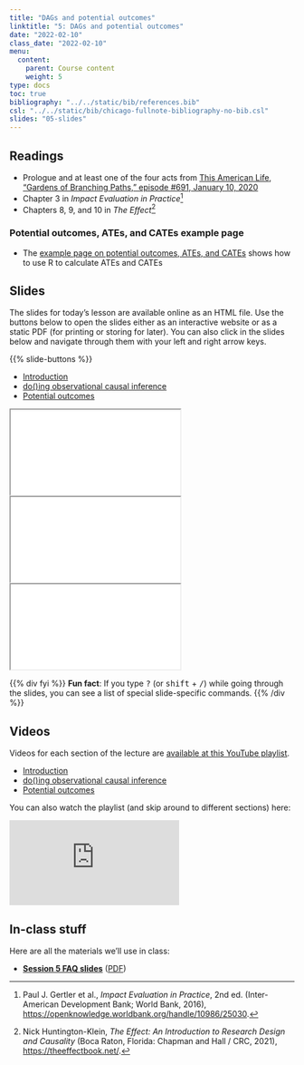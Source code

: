 ```yaml
---
title: "DAGs and potential outcomes"
linktitle: "5: DAGs and potential outcomes"
date: "2022-02-10"
class_date: "2022-02-10"
menu:
  content:
    parent: Course content
    weight: 5
type: docs
toc: true
bibliography: "../../static/bib/references.bib"
csl: "../../static/bib/chicago-fullnote-bibliography-no-bib.csl"
slides: "05-slides"
---
```


## Readings

-   <i class="fas fa-podcast"></i> Prologue and at least one of the four acts from [This American Life, “Gardens of Branching Paths,” episode \#691, January 10, 2020](https://www.thisamericanlife.org/691/gardens-of-branching-paths)
-   <i class="fas fa-book"></i> Chapter 3 in *Impact Evaluation in Practice*[^1]
-   <i class="fas fa-book"></i> Chapters 8, 9, and 10 in *The Effect*[^2]

### Potential outcomes, ATEs, and CATEs example page

-   The [example page on potential outcomes, ATEs, and CATEs](/example/po-ate-cate/) shows how to use R to calculate ATEs and CATEs

## Slides

The slides for today’s lesson are available online as an HTML file. Use the buttons below to open the slides either as an interactive website or as a static PDF (for printing or storing for later). You can also click in the slides below and navigate through them with your left and right arrow keys.

{{% slide-buttons %}}

<ul class="nav nav-tabs" id="slide-tabs" role="tablist">
<li class="nav-item">
<a class="nav-link active" id="introduction-tab" data-toggle="tab" href="#introduction" role="tab" aria-controls="introduction" aria-selected="true">Introduction</a>
</li>
<li class="nav-item">
<a class="nav-link" id="doing-observational-causal-inference-tab" data-toggle="tab" href="#doing-observational-causal-inference" role="tab" aria-controls="doing-observational-causal-inference" aria-selected="false">do()ing observational causal inference</a>
</li>
<li class="nav-item">
<a class="nav-link" id="potential-outcomes-tab" data-toggle="tab" href="#potential-outcomes" role="tab" aria-controls="potential-outcomes" aria-selected="false">Potential outcomes</a>
</li>
</ul>

<div id="slide-tabs" class="tab-content">

<div id="introduction" class="tab-pane fade show active" role="tabpanel" aria-labelledby="introduction-tab">

<div class="embed-responsive embed-responsive-16by9">

<iframe class="embed-responsive-item" src="/slides/05-slides.html#1">
</iframe>

</div>

</div>

<div id="doing-observational-causal-inference" class="tab-pane fade" role="tabpanel" aria-labelledby="doing-observational-causal-inference-tab">

<div class="embed-responsive embed-responsive-16by9">

<iframe class="embed-responsive-item" src="/slides/05-slides.html#dag-adjustment">
</iframe>

</div>

</div>

<div id="potential-outcomes" class="tab-pane fade" role="tabpanel" aria-labelledby="potential-outcomes-tab">

<div class="embed-responsive embed-responsive-16by9">

<iframe class="embed-responsive-item" src="/slides/05-slides.html#potential-outcomes">
</iframe>

</div>

</div>

</div>

{{% div fyi %}}
**Fun fact**: If you type <kbd>?</kbd> (or <kbd>shift</kbd> + <kbd>/</kbd>) while going through the slides, you can see a list of special slide-specific commands.
{{% /div %}}

## Videos

Videos for each section of the lecture are [available at this YouTube playlist](https://www.youtube.com/playlist?list=PLS6tnpTr39sHwqEeiG5xb3zAHcQCGWZUC).

-   [Introduction](https://www.youtube.com/watch?v=6n7Qicffb2k&list=PLS6tnpTr39sHwqEeiG5xb3zAHcQCGWZUC)
-   [do()ing observational causal inference](https://www.youtube.com/watch?v=vARju899D3E&list=PLS6tnpTr39sHwqEeiG5xb3zAHcQCGWZUC)
-   [Potential outcomes](https://www.youtube.com/watch?v=0pOA8y3YASA&list=PLS6tnpTr39sHwqEeiG5xb3zAHcQCGWZUC)

You can also watch the playlist (and skip around to different sections) here:

<div class="embed-responsive embed-responsive-16by9">

<iframe class="embed-responsive-item" src="https://www.youtube.com/embed/playlist?list=PLS6tnpTr39sHwqEeiG5xb3zAHcQCGWZUC" frameborder="0" allow="accelerometer; autoplay; encrypted-media; gyroscope; picture-in-picture" allowfullscreen>
</iframe>

</div>

## In-class stuff

Here are all the materials we’ll use in class:

-   [**Session 5 FAQ slides**](/slides/05-class.html) ([PDF](/slides/05-class.pdf))

[^1]: Paul J. Gertler et al., *Impact Evaluation in Practice*, 2nd ed. (Inter-American Development Bank; World Bank, 2016), <https://openknowledge.worldbank.org/handle/10986/25030>.

[^2]: Nick Huntington-Klein, *The Effect: An Introduction to Research Design and Causality* (Boca Raton, Florida: Chapman and Hall / CRC, 2021), <https://theeffectbook.net/>.
